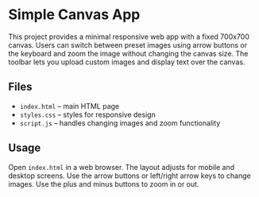 # Simple Canvas App

This project provides a minimal responsive web app with a fixed 700x700 canvas. Users can switch between preset images using arrow buttons or the keyboard and zoom the image without changing the canvas size. The toolbar lets you upload custom images and display text over the canvas.

## Files
- `index.html` – main HTML page
- `styles.css` – styles for responsive design
- `script.js` – handles changing images and zoom functionality

## Usage
Open `index.html` in a web browser. The layout adjusts for mobile and desktop screens. Use the arrow buttons or left/right arrow keys to change images. Use the plus and minus buttons to zoom in or out.
